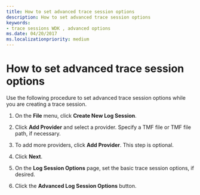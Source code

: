 ```yaml
---
title: How to set advanced trace session options
description: How to set advanced trace session options
keywords:
- trace sessions WDK , advanced options
ms.date: 04/20/2017
ms.localizationpriority: medium
---
```


# How to set advanced trace session options


Use the following procedure to set advanced trace session options while you are creating a trace session.

1.  On the **File** menu, click **Create New Log Session**.

2.  Click **Add Provider** and select a provider. Specify a TMF file or TMF file path, if necessary.

3.  To add more providers, click **Add Provider**. This step is optional.

4.  Click **Next**.

5.  On the **Log Session Options** page, set the basic trace session options, if desired.

6.  Click the **Advanced Log Session Options** button.

 

 





